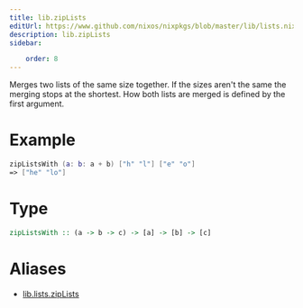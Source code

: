 ```yaml
---
title: lib.zipLists
editUrl: https://www.github.com/nixos/nixpkgs/blob/master/lib/lists.nix#L615C5
description: lib.zipLists
sidebar:

    order: 8
---
```


Merges two lists of the same size together. If the sizes aren't the same
the merging stops at the shortest. How both lists are merged is defined
by the first argument.

# Example

```nix
zipListsWith (a: b: a + b) ["h" "l"] ["e" "o"]
=> ["he" "lo"]
```

# Type

```haskell
zipListsWith :: (a -> b -> c) -> [a] -> [b] -> [c]
```


# Aliases

- [lib.lists.zipLists](/reference/liblists.zipLists)


